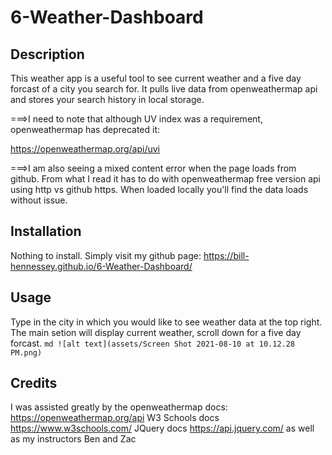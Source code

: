 # 6-Weather-Dashboard

## Description

This weather app is a useful tool to see current weather and a five day forcast of a city you search for. It pulls live data from openweathermap api and stores your search history in local storage.

===>I need to note that although UV index was a requirement, openweathermap has deprecated it:

https://openweathermap.org/api/uvi

===>I am also seeing a mixed content error when the page loads from github. From what I read it has to do with openweathermap free version api using http vs github https. When loaded locally you'll find the data loads without issue.

## Installation

Nothing to install. Simply visit my github page:
https://bill-hennessey.github.io/6-Weather-Dashboard/

## Usage

Type in the city in which you would like to see weather data at the top right. The main setion will display current weather, scroll down for a five day forcast.
`md ![alt text](assets/Screen Shot 2021-08-10 at 10.12.28 PM.png) `

## Credits

I was assisted greatly by the openweathermap docs:
https://openweathermap.org/api
W3 Schools docs
https://www.w3schools.com/
JQuery docs
https://api.jquery.com/
as well as my instructors Ben and Zac

